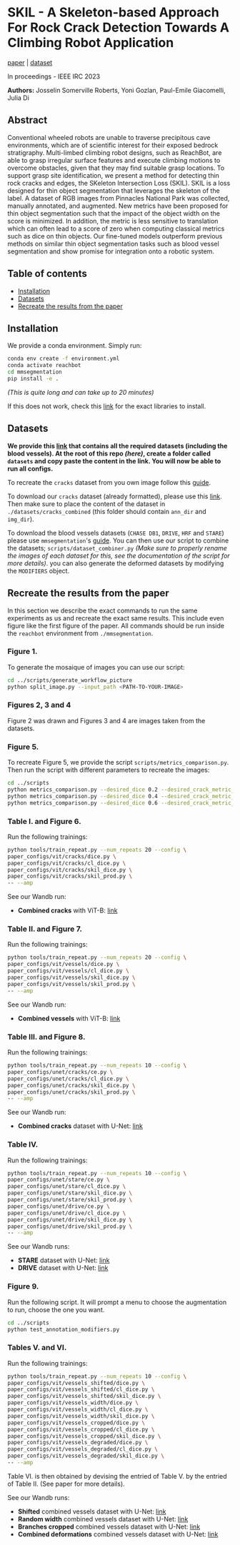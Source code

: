 # SKIL - A Skeleton-based Approach For Rock Crack Detection Towards A Climbing Robot Application
[paper](TODO) | [dataset](https://drive.google.com/drive/u/1/folders/17sY12DDCa3HJtsfwxTCeC6LKFZa3lUii)

In proceedings - IEEE IRC 2023

**Authors:** Josselin Somerville Roberts, Yoni Gozlan, Paul-Emile Giacomelli, Julia Di

## Abstract 
Conventional wheeled robots are unable to traverse precipitous cave environments, which are of scientific interest for their exposed bedrock stratigraphy. Multi-limbed climbing robot designs, such as ReachBot, are able to grasp irregular surface features and execute climbing motions to overcome obstacles, given that they may find suitable grasp locations. To support grasp site identification, we present a method for detecting thin rock cracks and edges, the SKeleton Intersection Loss (SKIL). SKIL is a loss designed for thin object segmentation that leverages the skeleton of the label. A dataset of RGB images from Pinnacles National Park was collected, manually annotated, and augmented. New metrics have been proposed for thin object segmentation such that the impact of the object width on the score is minimized. In addition, the metric is less sensitive to translation which can often lead to a score of zero when computing classical metrics such as dice on thin objects. Our fine-tuned models outperform previous methods on similar thin object segmentation tasks such as blood vessel segmentation and show promise for integration onto a robotic system.


## Table of contents
* [Installation](#installation)
* [Datasets](#datasets)
* [Recreate the results from the paper](#recreate)

## Installation
We provide a conda environment. Simply run:
```bash
conda env create -f environment.yml
conda activate reachbot
cd mmsegmentation
pip install -e .
```
*(This is quite long and can take up to 20 minutes)*

If this does not work, check this [link](./mmsegmentation/README.md) for the exact libraries to install.

## Datasets
**We provide this [link](https://drive.google.com/drive/folders/1-3A6pQJ-ASxK9UKKm5T2XSwLYLYB8qZV) that contains all the required datasets (including the blood vessels). At the root of this repo *(here)*, create a folder called `datasets` and copy paste the content in the link. You will now be able to run all configs.**


To recreate the `cracks` dataset from you own image follow this [guide](./scripts/README.md).

To download our `cracks` dataset (already formatted), please use this [link](https://drive.google.com/drive/u/1/folders/17sY12DDCa3HJtsfwxTCeC6LKFZa3lUii). Then make sure to place the content of the dataset in `./datasets/cracks_combined` (this folder should contain `ann_dir` and `img_dir`).

To download the blood vessels datasets (`CHASE DB1`, `DRIVE`, `HRF` and `STARE`) please use `mmsegmentation`'s [guide](https://github.com/open-mmlab/mmsegmentation/blob/main/docs/en/user_guides/2_dataset_prepare.md#chase-db1). You can then use our script to combine the datasets; `scripts/dataset_combiner.py` *(Make sure to properly rename the images of each dataset for this, see the documentation of the script for more details)*. you can also generate the deformed datasets by modifying the `MODIFIERS` object.




## <a name="recreate"></a>Recreate the results from the paper

In this section we describe the exact commands to run the same experiments as us and recreate the exact same results. This include even figure like the first figure of the paper. All commands should be run inside the `reachbot` environment from `./mmsegmentation`.

### Figure 1.
To generate the mosaique of images you can use our script:
```bash
cd ../scripts/generate_workflow_picture
python split_image.py --input_path <PATH-TO-YOUR-IMAGE>
```

### Figures 2, 3 and 4
Figure 2 was drawn and Figures 3 and 4 are images taken from the datasets.

### Figure 5.
To recreate Figure 5, we provide the script `scripts/metrics_comparison.py`. Then run the script with different parameters to recreate the images:
```bash
cd ../scripts
python metrics_comparison.py --desired_dice 0.2 --desired_crack_metric_diff 0.2 --output_path metric_images_2
python metrics_comparison.py --desired_dice 0.4 --desired_crack_metric_diff 0.2 --output_path metric_images_4
python metrics_comparison.py --desired_dice 0.6 --desired_crack_metric_diff 0.2 --output_path metric_images_6
```

### Table I. and Figure 6.
Run the following trainings:
```bash
python tools/train_repeat.py --num_repeats 20 --config \
paper_configs/vit/cracks/dice.py \
paper_configs/vit/cracks/cl_dice.py \
paper_configs/vit/cracks/skil_dice.py \
paper_configs/vit/cracks/skil_prod.py \
-- --amp
```
See our Wandb run:
* **Combined cracks** with ViT-B: [link](https://wandb.ai/single-shot-robot/SKIL-Reachbot_cracks_combined_segmentation_prod?workspace=user-josselin)

### Table II. and Figure 7.
Run the following trainings:
```bash
python tools/train_repeat.py --num_repeats 20 --config \
paper_configs/vit/vessels/dice.py \
paper_configs/vit/vessels/cl_dice.py \
paper_configs/vit/vessels/skil_dice.py \
paper_configs/vit/vessels/skil_prod.py \
-- --amp
```
See our Wandb run:
* **Combined vessels** with ViT-B: [link](https://wandb.ai/single-shot-robot/SKIL-Reachbot_vessels_combined_segmentation_prod?workspace=user-josselin)

### Table III. and Figure 8.
Run the following trainings:
```bash
python tools/train_repeat.py --num_repeats 10 --config \
paper_configs/unet/cracks/ce.py \
paper_configs/unet/cracks/cl_dice.py \
paper_configs/unet/cracks/skil_dice.py \
paper_configs/unet/cracks/skil_prod.py \
-- --amp
```
See our Wandb run:
* **Combined cracks** dataset with U-Net: [link](https://wandb.ai/single-shot-robot/SKIL-Reachbot_CRACKS_segmentation_prod?workspace=user-josselin)

### Table IV.
Run the following trainings:
```bash
python tools/train_repeat.py --num_repeats 10 --config \
paper_configs/unet/stare/ce.py \
paper_configs/unet/stare/cl_dice.py \
paper_configs/unet/stare/skil_dice.py \
paper_configs/unet/stare/skil_prod.py \
paper_configs/unet/drive/ce.py \
paper_configs/unet/drive/cl_dice.py \
paper_configs/unet/drive/skil_dice.py \
paper_configs/unet/drive/skil_prod.py \
-- --amp
```
See our Wandb runs:
* **STARE** dataset with U-Net: [link](https://wandb.ai/single-shot-robot/SKIL-Reachbot_STARE_segmentation_prod?workspace=user-josselin)
* **DRIVE** dataset with U-Net: [link](https://wandb.ai/single-shot-robot/SKIL-Reachbot_DRIVE_segmentation_prod?workspace=user-josselin)

### Figure 9.
Run the following script. It will prompt a menu to choose the augmentation to run, choose the one you want.
```bash
cd ../scripts
python test_annotation_modifiers.py
```

### Tables V. and VI.
Run the following trainings:
```bash
python tools/train_repeat.py --num_repeats 10 --config \
paper_configs/vit/vessels_shifted/dice.py \
paper_configs/vit/vessels_shifted/cl_dice.py \
paper_configs/vit/vessels_shifted/skil_dice.py \
paper_configs/vit/vessels_width/dice.py \
paper_configs/vit/vessels_width/cl_dice.py \
paper_configs/vit/vessels_width/skil_dice.py \
paper_configs/vit/vessels_cropped/dice.py \
paper_configs/vit/vessels_cropped/cl_dice.py \
paper_configs/vit/vessels_cropped/skil_dice.py \
paper_configs/vit/vessels_degraded/dice.py \
paper_configs/vit/vessels_degraded/cl_dice.py \
paper_configs/vit/vessels_degraded/skil_dice.py \
-- --amp
```
Table VI. is then obtained by devising the entried of Table V. by the entried of Table II. (See paper for more details).

See our Wandb runs:
* **Shifted** combined vessels dataset with U-Net: [link](https://wandb.ai/single-shot-robot/SKIL-Reachbot_vessels_combined_shifted_segmentation_prod?workspace=user-josselin)
* **Random width** combined vessels dataset with U-Net: [link](https://wandb.ai/single-shot-robot/SKIL-Reachbot_vessels_combined_width_segmentation_prod?workspace=user-josselin)
* **Branches cropped** combined vessels dataset with U-Net: [link](https://wandb.ai/single-shot-robot/SKIL-Reachbot_vessels_combined_cropped_segmentation_prod?workspace=user-josselin)
* **Combined deformations** combined vessels dataset with U-Net: [link](https://wandb.ai/single-shot-robot/SKIL-Reachbot_vessels_combined_degraded_segmentation_prod?workspace=user-josselin)



<!-- # Crack

To get the data, check the `scripts` `README` file.

To train a model, check the `mmsegmentation` `README` file. -->

<!-- ## Installation

Run the following commands

```bash
conda create -n reachbot python=3.8
conda activate reachbot
pip install torch==1.7.1+cu110 torchvision==0.8.2+cu110 torchaudio==0.7.2 -f https://download.pytorch.org/whl/torch_stable.html
pip install git+https://github.com/facebookresearch/segment-anything.git
pip install matplotlib
pip install scikit-image
pip install chardet
pip install "labelbox[data]"
pip install tensorboard
pip install git+https://github.com/JosselinSomervilleRoberts/JossPythonToolbox.git
pip install --upgrade --force-reinstall Pillow
```

Verify installation by trying in `python`:

```python
import torch
from toolbox.printing import warn, print_color
if torch.cuda.is_available():
    print_color("CUDA is available", color="green")
else:
    warn("CUDA is not available")
```

Then you can generate the datasets by doing:

1. Create a `config.ini` file: `cp config.example.ini config.ini` and fill `LABELBOX_API_KEY` and `LABELBOX_PROJECT_ID` with your own values.
2. Run `python generate_labelbox_dataset.py` to download the dataset from Labelbox and generate the `datasets/labelbox` folder.
3. Run `python generate_finetuning_dataset.py` to generate the `datasets/finetune` folder _(ready to be used for finetuning)_.

## MMSelfSup

### Installation

Necessitates `python=3.8` and pytorch

Run the following commands

```bash
pip install -U openmim
mim install mmengine
mim install 'mmcv>=2.0.0rc1'
```

Install mmselfsup from source

```bash
cd mmselfsup
pip install -v -e .
```

Verify the installation

```python
import mmselfsup
print(mmselfsup.__version__)
```

Install MMDetection and MMSegmentation

```bash
pip install 'mmdet>=3.0.0rc0' 'mmsegmentation>=1.0.0rc0'
```

### Commands

Pretrain model from existing weights

```bash
python tools/train.py configs/selfsup/mocov3/mocov3_resnet50_8xb512-amp-coslr-100e_reachbot.py --cfg-options model.pretrained=../pretrained_ckpt/mocov3_resnet50_8xb512-amp-coslr-800e_in1k_20220927-e043f51a.pth
```

Pretrain model from scratch

```bash
python tools/train.py configs/selfsup/mocov3/mocov3_resnet50_8xb512-amp-coslr-100e_reachbot.py
``` -->
